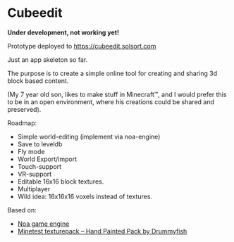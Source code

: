 # Cubeedit

**Under development, not working yet!** 

Prototype deployed to https://cubeedit.solsort.com

Just an app skeleton so far.

The purpose is to create a simple online tool for creating and sharing 3d block based content.

(My 7 year old son, likes to make stuff in Minecraft™, and I would prefer this to be in an open environment, where his creations could be shared and preserved).

Roadmap:

- Simple world-editing (implement via noa-engine)
- Save to leveldb
- Fly mode
- World Export/import
- Touch-support
- VR-support
- Editable 16x16 block textures.
- Multiplayer
- Wild idea: 16x16x16 voxels instead of textures.

Based on:

- [Noa game engine](https://github.com/andyhall/noa)
- [Minetest texturepack – Hand Painted Pack by Drummyfish](https://gitlab.com/drummyfish/minetest-texturepack)

